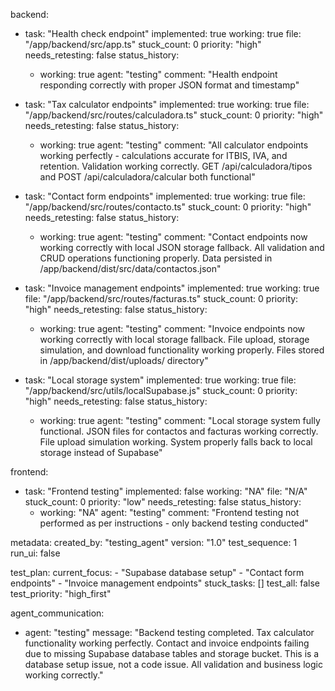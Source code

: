 backend:
  - task: "Health check endpoint"
    implemented: true
    working: true
    file: "/app/backend/src/app.ts"
    stuck_count: 0
    priority: "high"
    needs_retesting: false
    status_history:
      - working: true
        agent: "testing"
        comment: "Health endpoint responding correctly with proper JSON format and timestamp"

  - task: "Tax calculator endpoints"
    implemented: true
    working: true
    file: "/app/backend/src/routes/calculadora.ts"
    stuck_count: 0
    priority: "high"
    needs_retesting: false
    status_history:
      - working: true
        agent: "testing"
        comment: "All calculator endpoints working perfectly - calculations accurate for ITBIS, IVA, and retention. Validation working correctly. GET /api/calculadora/tipos and POST /api/calculadora/calcular both functional"

  - task: "Contact form endpoints"
    implemented: true
    working: true
    file: "/app/backend/src/routes/contacto.ts"
    stuck_count: 0
    priority: "high"
    needs_retesting: false
    status_history:
      - working: true
        agent: "testing"
        comment: "Contact endpoints now working correctly with local JSON storage fallback. All validation and CRUD operations functioning properly. Data persisted in /app/backend/dist/src/data/contactos.json"

  - task: "Invoice management endpoints"
    implemented: true
    working: true
    file: "/app/backend/src/routes/facturas.ts"
    stuck_count: 0
    priority: "high"
    needs_retesting: false
    status_history:
      - working: true
        agent: "testing"
        comment: "Invoice endpoints now working correctly with local storage fallback. File upload, storage simulation, and download functionality working properly. Files stored in /app/backend/dist/uploads/ directory"

  - task: "Local storage system"
    implemented: true
    working: true
    file: "/app/backend/src/utils/localSupabase.js"
    stuck_count: 0
    priority: "high"
    needs_retesting: false
    status_history:
      - working: true
        agent: "testing"
        comment: "Local storage system fully functional. JSON files for contactos and facturas working correctly. File upload simulation working. System properly falls back to local storage instead of Supabase"

frontend:
  - task: "Frontend testing"
    implemented: false
    working: "NA"
    file: "N/A"
    stuck_count: 0
    priority: "low"
    needs_retesting: false
    status_history:
      - working: "NA"
        agent: "testing"
        comment: "Frontend testing not performed as per instructions - only backend testing conducted"

metadata:
  created_by: "testing_agent"
  version: "1.0"
  test_sequence: 1
  run_ui: false

test_plan:
  current_focus:
    - "Supabase database setup"
    - "Contact form endpoints"
    - "Invoice management endpoints"
  stuck_tasks: []
  test_all: false
  test_priority: "high_first"

agent_communication:
  - agent: "testing"
    message: "Backend testing completed. Tax calculator functionality working perfectly. Contact and invoice endpoints failing due to missing Supabase database tables and storage bucket. This is a database setup issue, not a code issue. All validation and business logic working correctly."